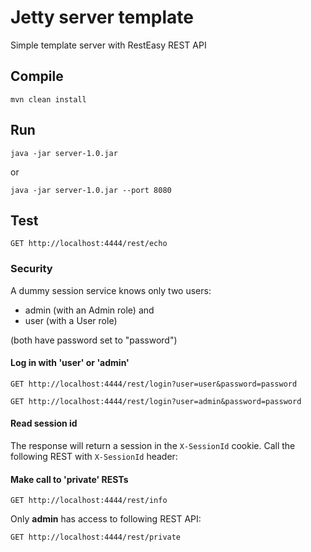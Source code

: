 # Jetty server template
Simple template server with RestEasy REST API

## Compile
```
mvn clean install
```

## Run
```
java -jar server-1.0.jar
```

or

```
java -jar server-1.0.jar --port 8080
```


## Test 
```
GET http://localhost:4444/rest/echo
```

### Security
 
A dummy session service knows only two users:
* admin (with an Admin role) and
* user (with a User role)

(both have password set to "password")


#### Log in with 'user' or 'admin'
```
GET http://localhost:4444/rest/login?user=user&password=password

GET http://localhost:4444/rest/login?user=admin&password=password
```

#### Read session id
The response will return a session in the `X-SessionId` cookie.
Call the following REST with `X-SessionId` header:


#### Make call to 'private' RESTs
```
GET http://localhost:4444/rest/info
```
Only **admin** has access to following REST API:
```
GET http://localhost:4444/rest/private
```
